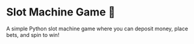 # Slot Machine Game 🎰

A simple Python slot machine game where you can deposit money, place bets, and spin to win!
